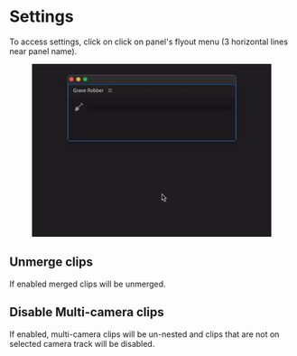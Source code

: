 # Settings

To access settings, click on click on panel's flyout menu (3 horizontal lines near panel name).

<figure><img src="../../.gitbook/assets/GraveRobber_settings.gif" alt=""><figcaption></figcaption></figure>

## Unmerge clips

If enabled merged clips will be unmerged.

## Disable Multi-camera clips

If enabled, multi-camera clips will be un-nested and clips that are not on selected camera track will be disabled.
